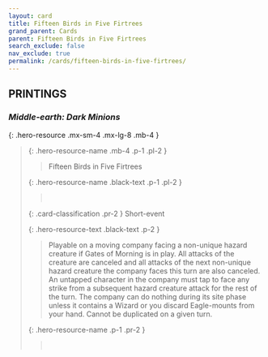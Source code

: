 ```yaml
---
layout: card
title: Fifteen Birds in Five Firtrees
grand_parent: Cards
parent: Fifteen Birds in Five Firtrees
search_exclude: false
nav_exclude: true
permalink: /cards/fifteen-birds-in-five-firtrees/
---
```


## PRINTINGS


### _Middle-earth: Dark Minions_

{: .hero-resource .mx-sm-4 .mx-lg-8 .mb-4 }
> {: .hero-resource-name .mb-4 .p-1 .pl-2 }
> > <div class="card-mp"></div>
> > <div class="card-name">Fifteen Birds in Five Firtrees</div>
>
> {: .hero-resource-name .black-text .p-1 .pl-2 }
> > &nbsp;
>
> {: .card-classification .pr-2 }
> Short-event
>
> {: .hero-resource-text .black-text .p-2 }
> > Playable on a moving company facing a non-unique hazard creature if Gates of Morning is in play. All attacks of the creature are canceled and all attacks of the next non-unique hazard creature the company faces this turn are also canceled. An untapped character in the company must tap to face any strike from a subsequent hazard creature attack for the rest of the turn. The company can do nothing during its site phase unless it contains a Wizard or you discard Eagle-mounts from your hand. Cannot be duplicated on a given turn.  
> 
> {: .hero-resource-name .p-1 .pr-2 }
> > <div class="card-shield"></div>
> > <div class="card-corruption">&nbsp;</div>
